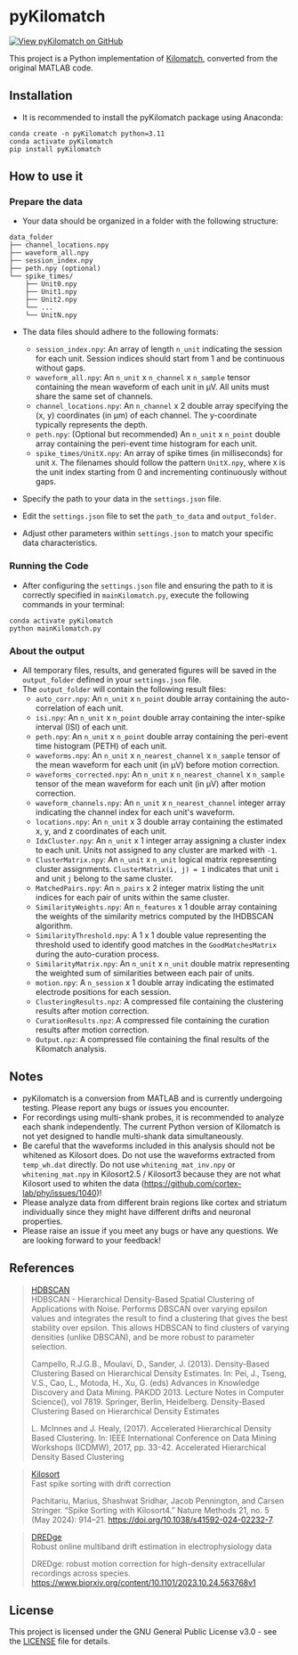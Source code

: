 # pyKilomatch

[![View pyKilomatch on GitHub](https://img.shields.io/badge/GitHub-Kilomatch-blue.svg)](https://github.com/jiumao2/pyKilomatch)

This project is a Python implementation of [Kilomatch](https://github.com/jiumao2/Kilomatch), converted from the original MATLAB code.

## Installation

- It is recommended to install the pyKilomatch package using Anaconda:

```shell
conda create -n pyKilomatch python=3.11
conda activate pyKilomatch
pip install pyKilomatch
```  

## How to use it

### Prepare the data

- Your data should be organized in a folder with the following structure:
```shell
data_folder
├── channel_locations.npy
├── waveform_all.npy
├── session_index.npy
├── peth.npy (optional)
└── spike_times/
    ├── Unit0.npy
    ├── Unit1.npy
    ├── Unit2.npy
    └── ...
    └── UnitN.npy
```  

- The data files should adhere to the following formats:
    - `session_index.npy`: An array of length `n_unit` indicating the session for each unit. Session indices should start from 1 and be continuous without gaps.
    - `waveform_all.npy`: An `n_unit` x `n_channel` x `n_sample` tensor containing the mean waveform of each unit in μV. All units must share the same set of channels.
    - `channel_locations.npy`: An `n_channel` x 2 double array specifying the (x, y) coordinates (in μm) of each channel. The y-coordinate typically represents the depth.
    - `peth.npy`: (Optional but recommended) An `n_unit` x `n_point` double array containing the peri-event time histogram for each unit.
    - `spike_times/UnitX.npy`: An array of spike times (in milliseconds) for unit `X`. The filenames should follow the pattern `UnitX.npy`, where `X` is the unit index starting from 0 and incrementing continuously without gaps.

- Specify the path to your data in the `settings.json` file.
- Edit the `settings.json` file to set the `path_to_data` and `output_folder`.
- Adjust other parameters within `settings.json` to match your specific data characteristics.

### Running the Code

- After configuring the `settings.json` file and ensuring the path to it is correctly specified in `mainKilomatch.py`, execute the following commands in your terminal:

```shell
conda activate pyKilomatch
python mainKilomatch.py
```

### About the output

- All temporary files, results, and generated figures will be saved in the `output_folder` defined in your `settings.json` file.
- The `output_folder` will contain the following result files:
    - `auto_corr.npy`: An `n_unit` x `n_point` double array containing the auto-correlation of each unit.
    - `isi.npy`: An `n_unit` x `n_point` double array containing the inter-spike interval (ISI) of each unit.
    - `peth.npy`: An `n_unit` x `n_point` double array containing the peri-event time histogram (PETH) of each unit.
    - `waveforms.npy`: An `n_unit` x `n_nearest_channel` x `n_sample` tensor of the mean waveform for each unit (in μV) before motion correction.
    - `waveforms_corrected.npy`: An `n_unit` x `n_nearest_channel` x `n_sample` tensor of the mean waveform for each unit (in μV) after motion correction.
    - `waveform_channels.npy`: An `n_unit` x `n_nearest_channel` integer array indicating the channel index for each unit's waveform.
    - `locations.npy`: An `n_unit` x 3 double array containing the estimated x, y, and z coordinates of each unit.
    - `IdxCluster.npy`: An `n_unit` x 1 integer array assigning a cluster index to each unit. Units not assigned to any cluster are marked with `-1`.
    - `ClusterMatrix.npy`: An `n_unit` x `n_unit` logical matrix representing cluster assignments. `ClusterMatrix(i, j) = 1` indicates that unit `i` and unit `j` belong to the same cluster.
    - `MatchedPairs.npy`: An `n_pairs` x 2 integer matrix listing the unit indices for each pair of units within the same cluster.
    - `SimilarityWeights.npy`: An `n_features` x 1 double array containing the weights of the similarity metrics computed by the IHDBSCAN algorithm.
    - `SimilarityThreshold.npy`: A 1 x 1 double value representing the threshold used to identify good matches in the `GoodMatchesMatrix` during the auto-curation process.
    - `SimilarityMatrix.npy`: An `n_unit` x `n_unit` double matrix representing the weighted sum of similarities between each pair of units.
    - `motion.npy`: A `n_session` x 1 double array indicating the estimated electrode positions for each session.
    - `ClusteringResults.npz`: A compressed file containing the clustering results after motion correction.
    - `CurationResults.npz`: A compressed file containing the curation results after motion correction.
    - `Output.npz`: A compressed file containing the final results of the Kilomatch analysis.


## Notes

- pyKilomatch is a conversion from MATLAB and is currently undergoing testing. Please report any bugs or issues you encounter.
- For recordings using multi-shank probes, it is recommended to analyze each shank independently. The current Python version of Kilomatch is not yet designed to handle multi-shank data simultaneously.
- Be careful that the waveforms included in this analysis should not be whitened as Kilosort does. Do not use the waveforms extracted from `temp_wh.dat` directly. Do not use `whitening_mat_inv.npy` or `whitening_mat.npy` in Kilosort2.5 / Kilosort3 because they are not what Kilosort used to whiten the data (<https://github.com/cortex-lab/phy/issues/1040>)!
- Please analyze data from different brain regions like cortex and striatum individually since they might have different drifts and neuronal properties.
- Please raise an issue if you meet any bugs or have any questions. We are looking forward to your feedback!

## References

> [HDBSCAN](https://scikit-learn.org/stable/modules/clustering.html#hdbscan)  
> HDBSCAN - Hierarchical Density-Based Spatial Clustering of Applications with Noise. Performs DBSCAN over varying epsilon values and integrates the result to find a clustering that gives the best stability over epsilon. This allows HDBSCAN to find clusters of varying densities (unlike DBSCAN), and be more robust to parameter selection.
> 
> Campello, R.J.G.B., Moulavi, D., Sander, J. (2013). Density-Based Clustering Based on Hierarchical Density Estimates. In: Pei, J., Tseng, V.S., Cao, L., Motoda, H., Xu, G. (eds) Advances in Knowledge Discovery and Data Mining. PAKDD 2013. Lecture Notes in Computer Science(), vol 7819. Springer, Berlin, Heidelberg. Density-Based Clustering Based on Hierarchical Density Estimates  
>
> L. McInnes and J. Healy, (2017). Accelerated Hierarchical Density Based Clustering. In: IEEE International Conference on Data Mining Workshops (ICDMW), 2017, pp. 33-42. Accelerated Hierarchical Density Based Clustering

> [Kilosort](https://github.com/MouseLand/Kilosort)  
> Fast spike sorting with drift correction  
> 
> Pachitariu, Marius, Shashwat Sridhar, Jacob Pennington, and Carsen Stringer. “Spike Sorting with Kilosort4.” Nature Methods 21, no. 5 (May 2024): 914–21. https://doi.org/10.1038/s41592-024-02232-7.

> [DREDge](https://github.com/evarol/DREDge)  
> Robust online multiband drift estimation in electrophysiology data  
> 
> DREDge: robust motion correction for high-density extracellular recordings across species. https://www.biorxiv.org/content/10.1101/2023.10.24.563768v1

## License

This project is licensed under the GNU General Public License v3.0 - see the [LICENSE](LICENSE) file for details.

